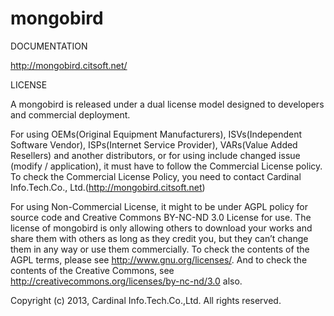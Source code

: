 mongobird
=========


DOCUMENTATION

  http://mongobird.citsoft.net/

LICENSE

  A mongobird is released under a dual license model designed to developers and commercial deployment. 

  For using OEMs(Original Equipment Manufacturers), ISVs(Independent Software Vendor), ISPs(Internet Service Provider), VARs(Value Added Resellers) 
  and another distributors, or for using include changed issue (modify / application), it must have to follow the Commercial License policy.  
  To check the Commercial License Policy, you need to contact Cardinal Info.Tech.Co., Ltd.(http://mongobird.citsoft.net)

  For using Non-Commercial License, it might to be under AGPL policy for source code and Creative Commons BY-NC-ND 3.0 License for use.
  The license of mongobird is only allowing others to download your works and share them with others as long as they credit you, 
  but they can’t change them in any way or use them commercially.
  To check the contents of the AGPL terms, please see http://www.gnu.org/licenses/. And to check the contents of the Creative Commons,
  see http://creativecommons.org/licenses/by-nc-nd/3.0 also.

  Copyright (c) 2013, Cardinal Info.Tech.Co.,Ltd. All rights reserved.
